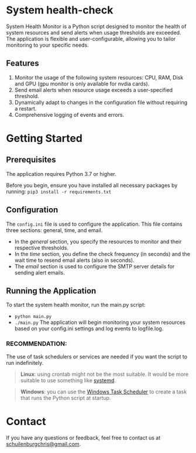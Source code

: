 # System health-check
System Health Monitor is a Python script designed to monitor the health of system resources and send alerts when usage thresholds are exceeded. 
The application is flexible and user-configurable, allowing you to tailor monitoring to your specific needs.

## Features
1.  Monitor the usage of the following system resources: CPU, RAM, Disk and GPU (gpu monitor is only available for nvdia cards).
2.  Send email alerts when resource usage exceeds a user-specified threshold.
3.  Dynamically adapt to changes in the configuration file without requiring a restart.
4.  Comprehensive logging of events and errors.

# Getting Started
## Prerequisites
The application requires Python 3.7 or higher.

Before you begin, ensure you have installed all necessary packages by running: `pip3 install -r requirements.txt`

## Configuration
The `config.ini` file is used to configure the application. This file contains three sections: general, time, and email.
* In the *general* section, you specify the resources to monitor and their respective thresholds.
* In the *time* section, you define the check frequency (in seconds) and the wait time to resend email alerts (also in seconds).
* The *email* section is used to configure the SMTP server details for sending alert emails.

## Running the Application
To start the system health monitor, run the main.py script:
*  `python main.py`
*  `./main.py`
The application will begin monitoring your system resources based on your config.ini settings and log events to logfile.log. 
### RECOMMENDATION:
The use of task schedulers or services are needed if you want the script to run indefinitely.
> **Linux**: using crontab might not be the most suitable. It would be more suitable to use something like [systemd](https://medium.com/@benmorel/creating-a-linux-service-with-systemd-611b5c8b91d6).

> **Windows**: you can use the [Windows Task Scheduler](https://www.windowscentral.com/how-create-automated-task-using-task-scheduler-windows-10) to create a task that runs the Python script at startup.

# Contact

If you have any questions or feedback, feel free to contact us at schuilenburgchris@gmail.com.

